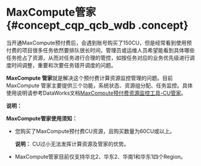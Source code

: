 # MaxCompute管家 {#concept_cqp_qcb_wdb .concept}

当开通MaxCompute预付费后，会遇到账号购买了150CU，但是经常看到使用预付费的项目很多任务依然要排队很长时间，管理员或运维人员希望能看到具体哪些任务抢占了资源，从而对任务进行合理的管控，如按任务对应的业务优先级进行调度时间调整，重要和次要任务错开调度的问题。

**MaxCompute 管家**就是解决这个预付费计算资源监控管理的问题。目前MaxCompute 管家主要提供三个功能，系统状态、资源组分配、任务监控。具体使用说明请参考DataWorks文档[MaxCompute预付费资源监控工具-CU管家](https://help.aliyun.com/document_detail/66564.html)。

**说明：** 

**MaxCompute管家使用须知：**

-   您购买了MaxCompute预付费CU资源，且购买数量为60CU或以上。

    **说明：** CU过小无法发挥计算资源及管家的优势。

-   MaxCompute管家目前仅支持华北2、华东2、华南1和华东1四个Region。

